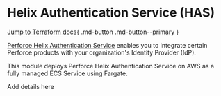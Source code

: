 # Helix Authentication Service (HAS)

[Jump to Terraform docs](./terraform-docs.md){ .md-button .md-button--primary }

[Perforce Helix Authentication Service](https://www.perforce.com/downloads/helix-authentication-service) enables you to integrate certain Perforce products with your organization's Identity Provider (IdP).

This module deploys Perforce Helix Authentication Service on AWS as a fully managed ECS Service using Fargate.

Add details here
